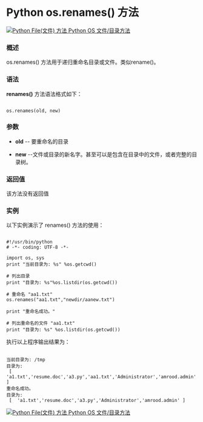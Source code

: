 Python os.renames() 方法
======================

 [![Python File(文件) 方法](../images/up.gif)
 Python OS 文件/目录方法](os-file-methods.html)


  ### 概述

 os.renames() 方法用于递归重命名目录或文件。类似rename()。

 ### 语法

 **renames()** 方法语法格式如下：


```

os.renames(old, new)

```

 ### 参数

  * **old** -- 要重命名的目录


 * **new** --文件或目录的新名字。甚至可以是包含在目录中的文件，或者完整的目录树。


  ### 返回值

 该方法没有返回值

 ### 实例

 以下实例演示了 renames() 方法的使用：


```

#!/usr/bin/python
# -*- coding: UTF-8 -*-

import os, sys
print "当前目录为: %s" %os.getcwd()

# 列出目录
print "目录为: %s"%os.listdir(os.getcwd())

# 重命名 "aa1.txt"
os.renames("aa1.txt","newdir/aanew.txt")

print "重命名成功。"

# 列出重命名的文件 "aa1.txt"
print "目录为: %s" %os.listdir(os.getcwd())

```

 执行以上程序输出结果为：


```

当前目录为: /tmp
目录为:
 [  'a1.txt','resume.doc','a3.py','aa1.txt','Administrator','amrood.admin' ]
重命名成功。
目录为:
 [  'a1.txt','resume.doc','a3.py','Administrator','amrood.admin' ]

```

 [![Python File(文件) 方法](../images/up.gif)
 Python OS 文件/目录方法](os-file-methods.html)
